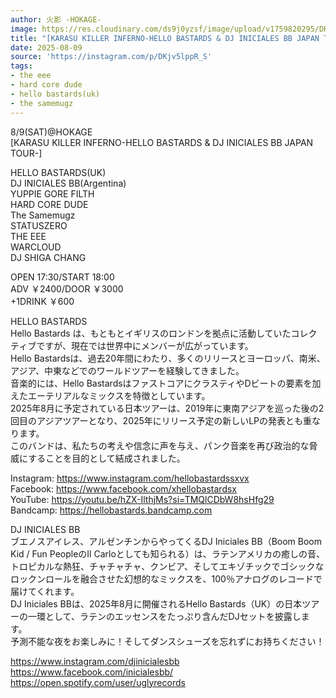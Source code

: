 ```yaml
---
author: 火影 -HOKAGE-
image: https://res.cloudinary.com/ds9j0yzsf/image/upload/v1759820295/DKjv5lppR_S.jpg
title: "[KARASU KILLER INFERNO-HELLO BASTARDS & DJ INICIALES BB JAPAN TOUR-]"
date: 2025-08-09
source: 'https://instagram.com/p/DKjv5lppR_S'
tags:
- the eee
- hard core dude
- hello bastards(uk)
- the samemugz
---
```

8/9(SAT)@HOKAGE<br>
[KARASU KILLER INFERNO-HELLO BASTARDS & DJ INICIALES BB JAPAN TOUR-]

HELLO BASTARDS(UK)<br>
DJ INICIALES BB(Argentina)<br>
YUPPIE GORE FILTH<br>
HARD CORE DUDE<br>
The Samemugz<br>
STATUSZERO<br>
THE EEE<br>
WARCLOUD<br>
DJ SHIGA CHANG

OPEN 17:30/START 18:00<br>
ADV ￥2400/DOOR ￥3000<br>
+1DRINK ￥600

HELLO BASTARDS<br>
Hello Bastards は、もともとイギリスのロンドンを拠点に活動していたコレクティブですが、現在では世界中にメンバーが広がっています。<br>
Hello Bastardsは、過去20年間にわたり、多くのリリースとヨーロッパ、南米、アジア、中東などでのワールドツアーを経験してきました。<br>
音楽的には、Hello BastardsはファストコアにクラスティやDビートの要素を加えたエーテリアルなミックスを特徴としています。<br>
2025年8月に予定されている日本ツアーは、2019年に東南アジアを巡った後の2回目のアジアツアーとなり、2025年にリリース予定の新しいLPの発表とも重なります。<br>
このバンドは、私たちの考えや信念に声を与え、パンク音楽を再び政治的な脅威にすることを目的として結成されました。

Instagram: https://www.instagram.com/hellobastardssxvx<br>
Facebook: https://www.facebook.com/xhellobastardsx<br>
YouTube: https://youtu.be/hZX-IlthjMs?si=TMQlCDbW8hsHfg29<br>
Bandcamp: https://hellobastards.bandcamp.com

DJ INICIALES BB<br>
ブエノスアイレス、アルゼンチンからやってくるDJ Iniciales BB（Boom Boom Kid / Fun PeopleのIl Carloとしても知られる）は、ラテンアメリカの癒しの音、トロピカルな熱狂、チャチャチャ、クンビア、そしてエキゾチックでゴシックなロックンロールを融合させた幻想的なミックスを、100％アナログのレコードで届けてくれます。<br>
DJ Iniciales BBは、2025年8月に開催されるHello Bastards（UK）の日本ツアーの一環として、ラテンのエッセンスをたっぷり含んだDJセットを披露します。<br>
予測不能な夜をお楽しみに！そしてダンスシューズを忘れずにお持ちください！

https://www.instagram.com/djinicialesbb<br>
https://www.facebook.com/inicialesbb/<br>
https://open.spotify.com/user/uglyrecords